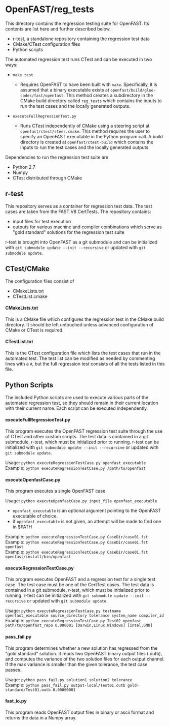 # OpenFAST/reg_tests

This directory contains the regression testing suite for OpenFAST. Its contents are list here and further described below.
- r-test, a standalone repository containing the regression test data
- CMake/CTest configuration files
- Python scripts

The automated regression test runs CTest and can be executed in two ways:
- `make test`
  - Requires OpenFAST to have been built with `make`. Specifically, it is assumed that a binary executable exists at `openfast/build/glue-codes/fast/openfast`. This method creates a subdirectory in the CMake build directory called `reg_tests` which contains the inputs to run the test cases and the locally generated outputs.


- `executeFullRegressionTest.py`
  - Runs CTest independently of CMake using a steering script at ``openfast/ctest/steer.cmake``. This method requires the user to specify an OpenFAST executable in the Python program call. A build directory is created at ``openfast/ctest-build`` which contains the inputs to run the test cases and the locally generated outputs.

Dependencies to run the regression test suite are
- Python 2.7
- Numpy
- CTest distributed through CMake

## r-test
This repository serves as a container for regression test data. The test cases are taken from the FAST V8 CertTests. The repository contains:
- input files for test execution
- outputs for various machine and compiler combinations which serve as "gold standard" solutions for the regression test suite

r-test is brought into OpenFAST as a git submodule and can be initialized with `git submodule update --init --recursive` or updated with `git submodule update`.

## CTest/CMake
The configuration files consist of
- CMakeLists.txt
- CTestList.cmake

#### CMakeLists.txt
This is a CMake file which configures the regression test in the CMake build directory. It should be left untouched unless advanced configuration of CMake or CTest is required.

#### CTestList.txt
This is the CTest configuration file which lists the test cases that run in the automated test. The test list can be modified as needed by commenting lines with a `#`, but the full regression test consists of all the tests listed in this file.

## Python Scripts
The included Python scripts are used to execute various parts of the automated regression test, so they should remain in their current location with their current name. Each script can be executed independently.

#### executeFullRegressionTest.py
This program executes the OpenFAST regression test suite through the use of
CTest and other custom scripts. The test data is contained in a git submodule,
r-test, which must be initialized prior to running. r-test can be initialized
with `git submodule update --init --recursive` or updated with `git submodule update`.

Usage: `python executeRegressionTestCase.py openfast_executable`  
Example: `python executeRegressionTestCase.py /path/to/openfast`

#### executeOpenfastCase.py
This program executes a single OpenFAST case.

Usage: `python executeOpenfastCase.py input_file openfast_executable`  
- `openfast_executable` is an optional argument pointing to the OpenFAST executable of choice.
- if `openfast_executable` is not given, an attempt will be made to find one in $PATH

Example: `python executeRegressionTestCase.py CaseDir/case01.fst`  
Example: `python executeRegressionTestCase.py CaseDir/case01.fst openfast`  
Example: `python executeRegressionTestCase.py CaseDir/case01.fst openfast/install/bin/openfast`  

#### executeRegressionTestCase.py
This program executes OpenFAST and a regression test for a single test case.
The test case must be one of the CertTest cases. The test data is contained in a git submodule,
r-test, which must be initialized prior to running. r-test can be initialized
with `git submodule update --init --recursive` or updated with `git submodule update`.

Usage: `python executeRegressionTestCase.py testname openfast_executable source_directory tolerance system_name compiler_id`
Example: `python executeRegressionTestCase.py Test02 openfast path/to/openfast_repo 0.000001 [Darwin,Linux,Windows] [Intel,GNU]`

#### pass_fail.py
This program determines whether a new solution has regressed from the "gold standard"
solution. It reads two OpenFAST binary output files (.outb), and computes the variance
of the two solution files for each output channel. If the max variance is smaller than
the given tolerance, the test case passes.

Usage: `python pass_fail.py solution1 solution2 tolerance`  
Example: `python pass_fail.py output-local/Test01.outb gold-standard/Test01.outb 0.00000001`

#### fast_io.py
This program reads OpenFAST output files in binary or ascii format and returns the data in a Numpy array.
